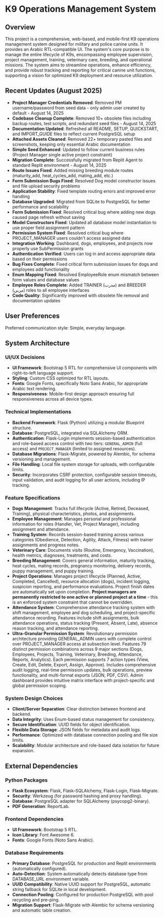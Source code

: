 # K9 Operations Management System

## Overview
This project is a comprehensive, web-based, and mobile-first K9 operations management system designed for military and police canine units. It provides an Arabic RTL-compatible UI. The system's core purpose is to manage the entire lifecycle of K9s, encompassing employee supervision, project management, training, veterinary care, breeding, and operational missions. The system aims to streamline operations, enhance efficiency, and provide robust tracking and reporting for critical canine unit functions, supporting a vision for optimized K9 deployment and resource utilization.

## Recent Updates (August 2025)
- **Project Manager Credentials Removed**: Removed PM username/password from seed data - only admin user created by default - August 14, 2025
- **Codebase Cleanup Complete**: Removed 10+ obsolete files including backup routes, test scripts, and redundant seed files - August 14, 2025
- **Documentation Updated**: Refreshed all README, SETUP, QUICKSTART, and IMPORT_GUIDE files to reflect current PostgreSQL setup
- **Attached Assets Cleaned**: Removed 22+ temporary pasted files and screenshots, keeping only essential Arabic documentation
- **Simple Seed Enhanced**: Updated to follow current business rules (Project Manager single active project constraint)
- **Migration Complete**: Successfully migrated from Replit Agent to standard Replit environment - August 14, 2025
- **Route Issues Fixed**: Added missing breeding module routes (maturity_add, heat_cycles_add, mating_add, etc.)
- **Form Submission Bugs Fixed**: Resolved Dog model constructor issues and file upload security problems
- **Application Stability**: Fixed template routing errors and improved error handling
- **Database Upgraded**: Migrated from SQLite to PostgreSQL for better performance and scalability
- **Form Submission Fixed**: Resolved critical bug where adding new dogs caused page refresh without saving
- **Model Constructors Fixed**: Updated all database model instantiation to use proper field assignment pattern
- **Permission System Fixed**: Resolved critical bug where PROJECT_MANAGER users couldn't access assigned data
- **Integration Working**: Dashboard, dogs, employees, and projects now properly use SubPermission grants
- **Authentication Verified**: Users can log in and access appropriate data based on their permissions
- **Bug Fixes Complete**: Fixed critical form submission issues for dogs and employees add functionality
- **Enum Mapping Fixed**: Resolved EmployeeRole enum mismatch between form values and database values
- **Employee Roles Complete**: Added TRAINER (مدرب) and BREEDER (مربي) roles to all employee interfaces
- **Code Quality**: Significantly improved with obsolete file removal and documentation updates

## User Preferences
Preferred communication style: Simple, everyday language.

## System Architecture

### UI/UX Decisions
- **UI Framework**: Bootstrap 5 RTL for comprehensive UI components with right-to-left language support.
- **Styling**: Custom CSS optimized for RTL layouts.
- **Fonts**: Google Fonts, specifically Noto Sans Arabic, for appropriate Arabic text rendering.
- **Responsiveness**: Mobile-first design approach ensuring full responsiveness across all device types.

### Technical Implementations
- **Backend Framework**: Flask (Python) utilizing a modular Blueprint structure.
- **Database**: PostgreSQL, integrated via SQLAlchemy ORM.
- **Authentication**: Flask-Login implements session-based authentication and role-based access control with two tiers: `GENERAL_ADMIN` (full access) and `PROJECT_MANAGER` (limited to assigned resources).
- **Database Migrations**: Flask-Migrate, powered by Alembic, for schema versioning and management.
- **File Handling**: Local file system storage for uploads, with configurable limits.
- **Security**: Incorporates CSRF protection, configurable session timeouts, input validation, and audit logging for all user actions, including IP tracking.

### Feature Specifications
- **Dogs Management**: Tracks full lifecycle (Active, Retired, Deceased, Training), physical characteristics, photos, and assignments.
- **Employee Management**: Manages personal and professional information for roles (Handler, Vet, Project Manager), including assignment and attendance.
- **Training System**: Records session-based training across various categories (Obedience, Detection, Agility, Attack, Fitness) with trainer assignments and progress notes.
- **Veterinary Care**: Documents visits (Routine, Emergency, Vaccination), health metrics, diagnoses, treatments, and costs.
- **Breeding Management**: Covers general information, maturity tracking, heat cycles, mating records, pregnancy monitoring, delivery records, puppy management, and puppy training.
- **Project Operations**: Manages project lifecycle (Planned, Active, Completed, Cancelled), resource allocation (dogs), incident logging, suspicion reporting, and performance evaluations. Project finish dates are automatically set upon completion. **Project managers are permanently restricted to one active or planned project at a time** - this is an enforced system constraint that cannot be overridden.
- **Attendance System**: Comprehensive attendance tracking system with shift management, employee and dog scheduling, and project-specific attendance recording. Features include shift assignments, bulk attendance operations, status tracking (Present, Absent, Late), absence reason tracking, and attendance reporting.
- **Ultra-Granular Permission System**: Revolutionary permission architecture providing GENERAL_ADMIN users with complete control over PROJECT_MANAGER access at subsection level. Features 79 distinct permission combinations across 9 major sections (Dogs, Employees, Projects, Training, Veterinary, Breeding, Attendance, Reports, Analytics). Each permission supports 7 action types (View, Create, Edit, Delete, Export, Assign, Approve). Includes comprehensive audit logging, real-time permission updates, bulk operations, preview functionality, and multi-format exports (JSON, PDF, CSV). Admin dashboard provides intuitive matrix interface with project-specific and global permission scoping.

### System Design Choices
- **Client/Server Separation**: Clear distinction between frontend and backend.
- **Data Integrity**: Uses Enum-based status management for consistency.
- **Secure Identification**: UUID fields for object identification.
- **Flexible Data Storage**: JSON fields for metadata and audit logs.
- **Performance**: Optimized with database connection pooling and file size limits.
- **Scalability**: Modular architecture and role-based data isolation for future expansion.

## External Dependencies

### Python Packages
- **Flask Ecosystem**: Flask, Flask-SQLAlchemy, Flask-Login, Flask-Migrate.
- **Security**: Werkzeug (for password hashing and proxy handling).
- **Database**: PostgreSQL adapter for SQLAlchemy (psycopg2-binary).
- **PDF Generation**: ReportLab.

### Frontend Dependencies
- **UI Framework**: Bootstrap 5 RTL.
- **Icon Library**: Font Awesome 6.
- **Fonts**: Google Fonts (Noto Sans Arabic).

### Database Requirements
- **Primary Database**: PostgreSQL for production and Replit environments (automatically configured).
- **Auto-Detection**: System automatically detects database type from DATABASE_URL environment variable.
- **UUID Compatibility**: Native UUID support for PostgreSQL, automatic string fallback for SQLite in local development.
- **Connection Pooling**: Configured for production PostgreSQL with pool recycling and pre-ping.
- **Migration Support**: Flask-Migrate with Alembic for schema versioning and automatic table creation.